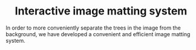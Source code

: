  <h1> <center> Interactive image matting system </center> </h1>
 
 In order to more conveniently separate the trees in the image from the background, we have developed a convenient and efficient image matting system.

